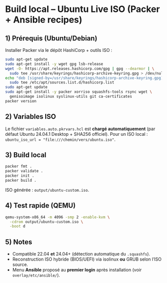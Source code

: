 # Build local – Ubuntu Live ISO (Packer + Ansible recipes)

## 1) Prérequis (Ubuntu/Debian)

Installer Packer via le dépôt HashiCorp + outils ISO :
```bash
sudo apt-get update
sudo apt-get install -y wget gpg lsb-release
wget -O- https://apt.releases.hashicorp.com/gpg | gpg --dearmor | \
  sudo tee /usr/share/keyrings/hashicorp-archive-keyring.gpg > /dev/null
echo "deb [signed-by=/usr/share/keyrings/hashicorp-archive-keyring.gpg] https://apt.releases.hashicorp.com $(lsb_release -cs) main" | \
  sudo tee /etc/apt/sources.list.d/hashicorp.list
sudo apt-get update
sudo apt-get install -y packer xorriso squashfs-tools rsync wget \
  genisoimage isolinux syslinux-utils git ca-certificates
packer version
```

## 2) Variables ISO

Le fichier `variables.auto.pkrvars.hcl` est **chargé automatiquement** (par défaut Ubuntu 24.04.1 Desktop + SHA256 officiel).
Pour un ISO local : `ubuntu_iso_url = "file:///chemin/vers/ubuntu.iso"`.

## 3) Build local

```bash
packer fmt .
packer validate .
packer init .
packer build .
```

ISO générée : `output/ubuntu-custom.iso`.

## 4) Test rapide (QEMU)

```bash
qemu-system-x86_64 -m 4096 -smp 2 -enable-kvm \
  -cdrom output/ubuntu-custom.iso \
  -boot d
```

## 5) Notes

* Compatible 22.04 **et** 24.04+ (détection automatique du `.squashfs`).
* Reconstruction ISO hybride (BIOS/UEFI) via isolinux **ou** GRUB selon l’ISO source.
* Menu **Ansible** proposé au **premier login** après installation (voir `overlay/etc/ansible/`).

